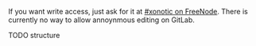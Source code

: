 If you want write access, just ask for it at [#xonotic on FreeNode](https://webchat.freenode.net/). There is currently no way to allow annoynmous editing on GitLab.

TODO structure
